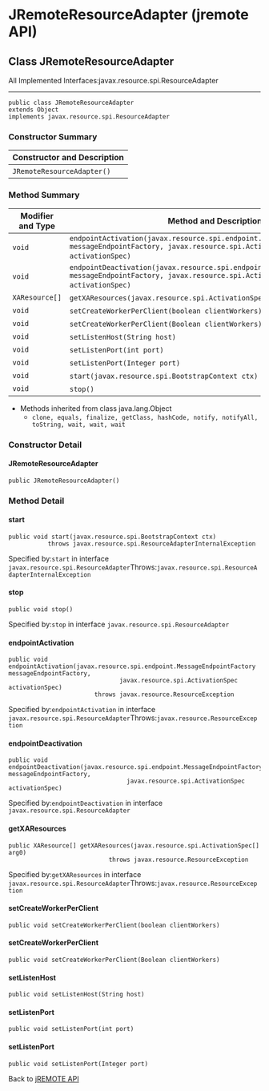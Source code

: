 # JRemoteResourceAdapter (jremote API)

<PageHeader />

## Class JRemoteResourceAdapter

All Implemented Interfaces:javax.resource.spi.ResourceAdapter
* * *


```
public class JRemoteResourceAdapter
extends Object
implements javax.resource.spi.ResourceAdapter
```

### Constructor Summary


| Constructor and Description<br> |
| --- |
| `JRemoteResourceAdapter()` <br> |






### Method Summary


| Modifier and Type<br> | Method and Description<br> |
| --- | --- |
| `void`<br> | `endpointActivation(javax.resource.spi.endpoint.MessageEndpointFactory messageEndpointFactory, javax.resource.spi.ActivationSpec activationSpec)` <br> |
| `void`<br> | `endpointDeactivation(javax.resource.spi.endpoint.MessageEndpointFactory messageEndpointFactory, javax.resource.spi.ActivationSpec activationSpec)` <br> |
| `XAResource[]`<br> | `getXAResources(javax.resource.spi.ActivationSpec[] arg0)` <br> |
| `void`<br> | `setCreateWorkerPerClient(boolean clientWorkers)` <br> |
| `void`<br> | `setCreateWorkerPerClient(Boolean clientWorkers)` <br> |
| `void`<br> | `setListenHost(String host)` <br> |
| `void`<br> | `setListenPort(int port)` <br> |
| `void`<br> | `setListenPort(Integer port)` <br> |
| `void`<br> | `start(javax.resource.spi.BootstrapContext ctx)` <br> |
| `void`<br> | `stop()` <br> |


- Methods inherited from class java.lang.Object
    - `clone, equals, finalize, getClass, hashCode, notify, notifyAll, toString, wait, wait, wait`

### Constructor Detail

#### JRemoteResourceAdapter

```
public JRemoteResourceAdapter()
```



### 


### Method Detail

#### start

```
public void start(javax.resource.spi.BootstrapContext ctx)
           throws javax.resource.spi.ResourceAdapterInternalException
```
Specified by:`start` in interface `javax.resource.spi.ResourceAdapter`Throws:`javax.resource.spi.ResourceAdapterInternalException`
#### stop

```
public void stop()
```
Specified by:`stop` in interface `javax.resource.spi.ResourceAdapter`
#### endpointActivation

```
public void endpointActivation(javax.resource.spi.endpoint.MessageEndpointFactory messageEndpointFactory,
                               javax.resource.spi.ActivationSpec activationSpec)
                        throws javax.resource.ResourceException
```
Specified by:`endpointActivation` in interface `javax.resource.spi.ResourceAdapter`Throws:`javax.resource.ResourceException`
#### endpointDeactivation

```
public void endpointDeactivation(javax.resource.spi.endpoint.MessageEndpointFactory messageEndpointFactory,
                                 javax.resource.spi.ActivationSpec activationSpec)
```
Specified by:`endpointDeactivation` in interface `javax.resource.spi.ResourceAdapter`
#### getXAResources

```
public XAResource[] getXAResources(javax.resource.spi.ActivationSpec[] arg0)
                            throws javax.resource.ResourceException
```
Specified by:`getXAResources` in interface `javax.resource.spi.ResourceAdapter`Throws:`javax.resource.ResourceException`
#### setCreateWorkerPerClient

```
public void setCreateWorkerPerClient(boolean clientWorkers)
```

#### setCreateWorkerPerClient

```
public void setCreateWorkerPerClient(Boolean clientWorkers)
```

#### setListenHost

```
public void setListenHost(String host)
```

#### setListenPort

```
public void setListenPort(int port)
```

#### setListenPort

```
public void setListenPort(Integer port)
```

Back to [jREMOTE API](com_jbase_jremote_package-summary)


